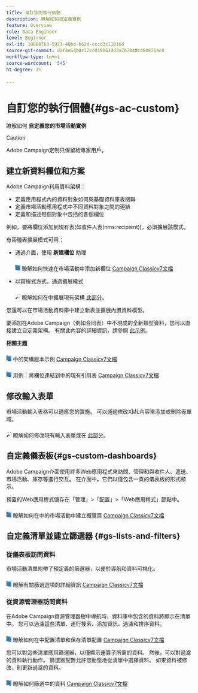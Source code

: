 ```yaml
---
title: 自訂您的執行個體
description: 瞭解如何自定義實例
feature: Overview
role: Data Engineer
level: Beginner
exl-id: 18000763-5923-48bd-b62d-cccd3c11016d
source-git-commit: d2f4e54b0c37cc019061dd3a7b7048cd80876ac0
workflow-type: tm+mt
source-wordcount: '545'
ht-degree: 1%

---
```


# 自訂您的執行個體{#gs-ac-custom}

瞭解如何 **自定義您的市場活動實例**

>[!CAUTION]
>
>Adobe Campaign定制只保留給專家用戶。

## 建立新資料欄位和方案

Adobe Campaign利用資料架構：

* 定義應用程式內的資料對象如何與基礎資料庫表關聯
* 定義市場活動應用程式中不同資料對象之間的連結
* 定義和描述每個對象中包括的各個欄位

例如，要將欄位添加到現有表(如收件人表(nms:recipient))，必須擴展該模式。

有兩種表擴展模式可用：

* 通過介面，使用 **新建欄位** 助理

   ![](../assets/do-not-localize/book.png) 瞭解如何快速在市場活動中添加新欄位 [Campaign Classicv7文檔](https://experienceleague.adobe.com/docs/campaign-classic/using/configuring-campaign-classic/editing-schemas/new-field-wizard.html?lang=en#configuring-campaign-classic)

* 以寫程式方式，通過擴展模式

   ![](../assets/do-not-localize/glass.png) 瞭解如何在中擴展現有架構 [此部分](../dev/extend-schema.md)。


您還可以在市場活動資料庫中建立新表並擴展內置資料模型。

要添加在Adobe Campaign（例如合同表）中不現成的全新類型資料，您可以直接建立自定義架構。 有關此內容的詳細資訊，請參閱 [此示例](../dev/create-schema.md#example--creating-a-contract-table)。

**相關主題**

![](../assets/do-not-localize/book.png) 中的架構版本示例 [Campaign Classicv7文檔](https://experienceleague.adobe.com/docs/campaign-classic/using/configuring-campaign-classic/editing-schemas/examples-of-schemas-edition.html?lang=en#configuring-campaign-classic)

![](../assets/do-not-localize/book.png) 用例：將欄位連結到中的現有引用表 [Campaign Classicv7文檔](https://experienceleague.adobe.com/docs/campaign-classic/using/configuring-campaign-classic/editing-schemas/examples-of-schemas-edition.html?lang=en#uc-link)


## 修改輸入表單

市場活動輸入表格可以適應您的實施。 可以通過修改XML內容來添加或刪除表單域。

![](../assets/do-not-localize/glass.png) 瞭解如何修改現有輸入表單或在 [此部分](../dev/forms.md)。

## 自定義儀表板{#gs-custom-dashboards}

Adobe Campaign介面使用許多Web應用程式來訪問、管理和與收件人、遞送、市場活動、庫存等進行交互。 在介面中，它們以僅包含一頁的儀表板的形式顯示。

預置的Web應用程式儲存在「管理」>「配置」>「Web應用程式」節點中。

![](../assets/do-not-localize/book.png) 瞭解如何在中的市場活動中建立概覽頁 [Campaign Classicv7文檔](https://experienceleague.adobe.com/docs/campaign-classic/using/designing-content/web-applications/use-cases--creating-overviews.html?lang=en#creating-a-single-page-web-application)


## 自定義清單並建立篩選器 {#gs-lists-and-filters}

### 從儀表板訪問資料

市場活動清單附帶了預定義的篩選器，以便於導航和資料可視化。

![](../assets/do-not-localize/book.png) 瞭解有關篩選選項的詳細資訊 [Campaign Classicv7文檔](https://experienceleague.adobe.com/docs/campaign-classic/using/getting-started/filtering-data/filtering-options.html?lang=en#about-filtering)


### 從資源管理器訪問資料

在Adobe Campaign資源管理器樹中導航時，資料庫中包含的資料將顯示在清單中。 您可以過濾這些清單、運行搜索、添加資訊、過濾和排序資料。

![](../assets/do-not-localize/book.png) 瞭解如何在中配置清單和保存清單配置 [Campaign Classicv7文檔](https://experienceleague.adobe.com/docs/campaign-classic/using/getting-started/starting-with-adobe-campaign/campaign-workspace/adobe-campaign-ui-lists.html?lang=en#getting-started)


您可以對這些清單應用篩選器，以僅顯示運算子所需的資料。 然後，可以對過濾的資料執行動作。 篩選器配置允許您動態地從清單中選擇資料。 如果資料被修改，則更新過濾的資料。

![](../assets/do-not-localize/book.png) 瞭解如何篩選中的資料 [Campaign Classicv7文檔](https://experienceleague.adobe.com/docs/campaign-classic/using/getting-started/filtering-data/creating-filters.html?lang=en#typology-of-available-filters)
